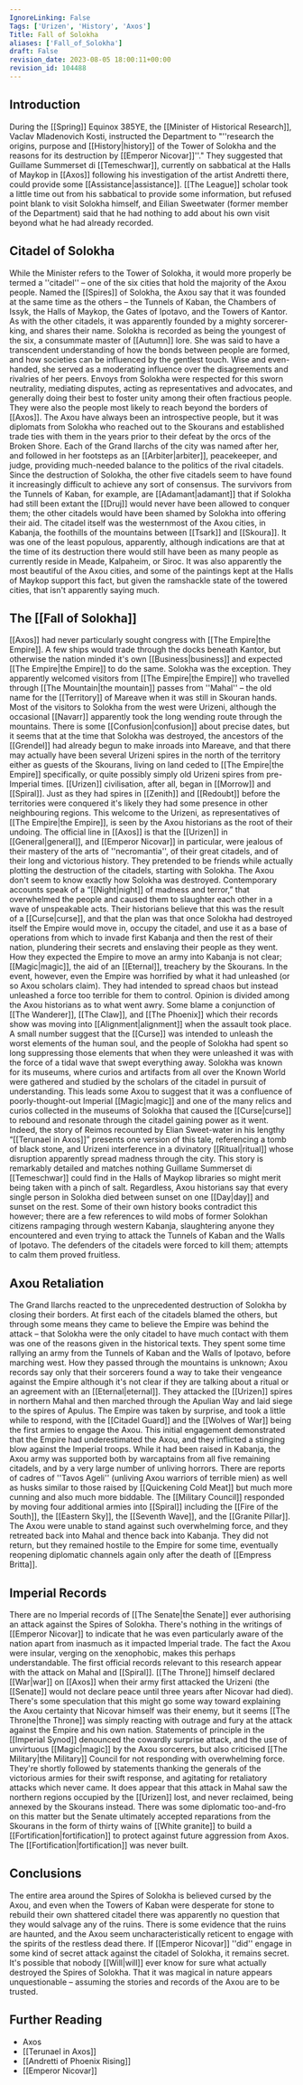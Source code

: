 ```yaml
---
IgnoreLinking: False
Tags: ['Urizen', 'History', 'Axos']
Title: Fall of Solokha
aliases: ['Fall_of_Solokha']
draft: False
revision_date: 2023-08-05 18:00:11+00:00
revision_id: 104488
---
```


## Introduction
During the [[Spring]] Equinox 385YE, the [[Minister of Historical Research]], Vaclav Mladenovich Kosti,  instructed the Department to "''research the origins, purpose and [[History|history]] of the Tower of Solokha and the reasons for its destruction by [[Emperor Nicovar]]''." They  suggested that Guillame Summerset di [[Temeschwar]], currently on sabbatical at the Halls of Maykop in [[Axos]] following his investigation of the artist Andretti there, could provide some [[Assistance|assistance]]. [[The League]] scholar took a little time out from his sabbatical to provide some information, but refused point blank to visit Solokha himself, and Eilian Sweetwater (former member of the Department) said that he had nothing to add about his own visit beyond what he had already recorded.
## Citadel of Solokha
While the Minister refers to the Tower of Solokha, it would more properly be termed a ''citadel'' – one of the six cities that hold the majority of the Axou people. Named the [[Spires]] of Solokha, the Axou say that it was founded at the same time as the others – the Tunnels of Kaban, the Chambers of Issyk, the Halls of Maykop, the Gates of Ipotavo, and the Towers of Kantor.
As with the other citadels, it was apparently founded by a mighty sorcerer-king, and shares their name. Solokha is recorded as being the youngest of the six, a consummate master of [[Autumn]] lore. She was said to have a transcendent understanding of how the bonds between people are formed, and how societies can be influenced by the gentlest touch. Wise and even-handed, she served as a moderating influence over the disagreements and rivalries of her peers. 
Envoys from Solokha were respected for this sworn neutrality, mediating disputes, acting as representatives and advocates, and generally doing their best to foster unity among their often fractious people. They were also the people most likely to reach beyond the borders of [[Axos]]. The Axou have always been an introspective people, but it was diplomats from Solokha who reached out to the Skourans and established trade ties with them in the years prior to their defeat by the orcs of the Broken Shore.
Each of the Grand Ilarchs of the city was named after her, and followed in her footsteps as an [[Arbiter|arbiter]], peacekeeper, and judge, providing much-needed balance to the politics of the rival citadels. Since the destruction of Solokha, the other five citadels seem to have found it increasingly difficult to achieve any sort of consensus. The survivors from the Tunnels of Kaban, for example, are [[Adamant|adamant]] that if Solokha had still been extant the [[Druj]] would never have been allowed to conquer them; the other citadels would have been shamed by Solokha into offering their aid.
The citadel itself was the westernmost of the Axou cities, in Kabanja, the foothills of the mountains between [[Tsark]] and [[Skoura]]. It was one of the least populous, apparently, although indications are that at the time of its destruction there would still have been as many people as currently reside in Meade, Kalpaheim, or Siroc. It was also apparently the most beautiful of the Axou cities, and some of the paintings kept at the Halls of Maykop support this fact, but given the ramshackle state of the towered cities, that isn't apparently saying much.
## The [[Fall of Solokha]]
[[Axos]] had never particularly sought congress with [[The Empire|the Empire]]. A few ships would trade through the docks beneath Kantor, but otherwise the nation minded it's own [[Business|business]] and expected [[The Empire|the Empire]] to do the same. Solokha was the exception. They apparently welcomed visitors from [[The Empire|the Empire]] who travelled through [[The Mountain|the mountain]] passes from ''Mahal'' – the old name for the [[Territory]] of Mareave when it was still in Skouran hands.
Most of the visitors to Solokha from the west were Urizeni, although the occasional [[Navarr]] apparently took the long wending route through the mountains. There is some [[Confusion|confusion]] about precise dates, but it seems that at the time that Solokha was destroyed, the ancestors of the [[Grendel]] had already begun to make inroads into Mareave, and that there may actually have been several Urizeni spires in the north of the territory either as guests of the Skourans, living on land ceded to [[The Empire|the Empire]] specifically, or quite possibly simply old Urizeni spires from pre-Imperial times. [[Urizen]] civilisation, after all, began in [[Morrow]] and [[Spiral]]. Just as they had spires in [[Zenith]] and [[Redoubt]] before the territories were conquered it's likely they had some presence in other neighbouring regions.
This welcome to the Urizeni, as representatives of [[The Empire|the Empire]], is seen by the Axou historians as the root of their undoing. The official line in [[Axos]] is that the [[Urizen]] in [[General|general]], and [[Emperor Nicovar]] in particular, were jealous of their mastery of the arts of ''necromantia'', of their great citadels, and of their long and victorious history. They pretended to be friends while actually plotting the destruction of the citadels, starting with Solokha.
The Axou don't seem to know exactly how Solokha was destroyed. Contemporary accounts speak of a “[[Night|night]] of madness and terror,” that overwhelmed the people and caused them to slaughter each other in a wave of unspeakable acts. Their historians believe that this was the result of a [[Curse|curse]], and that the plan was that once Solokha had destroyed itself the Empire would move in, occupy the citadel, and use it as a base of operations from which to invade first Kabanja and then the rest of their nation, plundering their secrets and enslaving their people as they went. How they expected the Empire to move an army into Kabanja is not clear; [[Magic|magic]], the aid of an [[Eternal]], treachery by the Skourans.
In the event, however, even the Empire was horrified by what it had unleashed (or so Axou scholars claim). They had intended to spread chaos but instead unleashed a force too terrible for them to control. Opinion is divided among the Axou historians as to what went awry. Some blame a conjunction of [[The Wanderer]], [[The Claw]], and [[The Phoenix]] which their records show was moving into [[Alignment|alignment]] when the assault took place. A small number suggest that the [[Curse]] was intended to unleash the worst elements of the human soul, and the people of Solokha had spent so long suppressing those elements that when they were unleashed it was with the force of a tidal wave that swept everything away.
Solokha was known for its museums, where curios and artifacts from all over the Known World were gathered and studied by the scholars of the citadel in pursuit of understanding. This leads some Axou to suggest that it was a confluence of poorly-thought-out Imperial [[Magic|magic]] and one of the many relics and curios collected in the museums of Solokha that caused the [[Curse|curse]] to rebound and resonate through the citadel gaining power as it went. 
Indeed, the story of Reimos recounted by Elian Sweet-water in his lengthy “[[Terunael in Axos]]” presents one version of this tale, referencing a tomb of black stone, and Urizeni interference in a divinatory [[Ritual|ritual]] whose disruption apparently spread madness through the city. This story is remarkably detailed and matches nothing Guillame Summerset di [[Temeschwar]] could find in the Halls of Maykop libraries so might merit being taken with a pinch of salt.
Regardless, Axou historians say that every single person in Solokha died between sunset on one [[Day|day]] and sunset on the rest. Some of their own history books contradict this however; there are a few references to wild mobs of former Solokhan citizens rampaging through western Kabanja, slaughtering anyone they encountered and even trying to attack the Tunnels of Kaban and the Walls of Ipotavo. The defenders of the citadels were forced to kill them; attempts to calm them proved fruitless.
## Axou Retaliation
The Grand Ilarchs reacted to the unprecedented destruction of Solokha by closing their borders. At first each of the citadels blamed the others, but through some means they came to believe the Empire was behind the attack – that Solokha were the only citadel to have much contact with them was one of the reasons given in the historical texts. They spent some time rallying an army from the Tunnels of Kaban and the Walls of Ipotavo, before marching west. 
How they passed through the mountains is unknown; Axou records say only that their sorcerers found a way to take their vengeance against the Empire although it's not clear if they are talking about a ritual or an agreement with an [[Eternal|eternal]]. They attacked the [[Urizen]] spires in northern Mahal and then marched through the Apulian Way and laid siege to the spires of Apulus. The Empire was taken by surprise, and took a little while to respond, with the [[Citadel Guard]] and the [[Wolves of War]] being the first armies to engage the Axou.
This initial engagement demonstrated that the Empire had underestimated the Axou, and they inflicted a stinging blow against the Imperial troops. While it had been raised in Kabanja, the Axou army was supported both by warcaptains from all five remaining citadels, and by a very large number of unliving horrors. There are reports of cadres of ''Tavos Ageli'' (unliving Axou warriors of terrible mien) as well as husks similar to those raised by [[Quickening Cold Meat]] but much more cunning and also much more biddable.
The [[Military Council]] responded by moving four additional armies into [[Spiral]] including the [[Fire of the South]], the [[Eastern Sky]], the [[Seventh Wave]], and the [[Granite Pillar]]. The Axou were unable to stand against such overwhelming force, and they retreated back into Mahal and thence back into Kabanja. They did not return, but they remained hostile to the Empire for some time, eventually reopening diplomatic channels again only after the death of [[Empress Britta]].
## Imperial Records
There are no Imperial records of [[The Senate|the Senate]] ever authorising an attack against the Spires of Solokha. There's nothing in the writings of [[Emperor Nicovar]] to indicate that he was even particularly aware of the nation apart from inasmuch as it impacted Imperial trade. The fact the Axou were insular, verging on the xenophobic, makes this perhaps understandable. 
The first official records relevant to this research appear with the attack on Mahal and [[Spiral]]. [[The Throne]] himself declared [[War|war]] on [[Axos]] when their army first attacked the Urizeni (the [[Senate]] would not declare peace until three years after Nicovar had died). There's some speculation that this might go some way toward explaining the Axou certainty that Nicovar himself was their enemy, but it seems [[The Throne|the Throne]] was simply reacting with outrage and fury at the attack against the Empire and his own nation.
Statements of principle in the [[Imperial Synod]] denounced the cowardly surprise attack, and the use of unvirtuous [[Magic|magic]] by the Axou sorcerers, but also criticised [[The Military|the Military]] Council for not responding with overwhelming force. They're shortly followed by statements thanking the generals of the victorious armies for their swift response, and agitating for retaliatory attacks which never came.
It does appear that this attack in Mahal saw the northern regions occupied by the [[Urizen]] lost, and never reclaimed, being annexed by the Skourans instead. There was some diplomatic too-and-fro on this matter but the Senate ultimately accepted reparations from the Skourans in the form of thirty wains of [[White granite]] to build a [[Fortification|fortification]] to protect against future aggression from Axos. The [[Fortification|fortification]] was never built.
## Conclusions
The entire area around the Spires of Solokha is believed cursed by the Axou, and even when the Towers of Kaban were desperate for stone to rebuild their own shattered citadel there was apparently no question that they would salvage any of the ruins. 
There is some evidence that the ruins are haunted, and the Axou seem uncharacteristically reticent to engage with the spirits of the restless dead there.
If [[Emperor Nicovar]] ''did'' engage in some kind of secret attack against the citadel of Solokha, it remains secret. It's possible that nobody [[Will|will]] ever know for sure what actually destroyed the Spires of Solokha. That it was magical in nature appears unquestionable – assuming the stories and records of the Axou are to be trusted.
## Further Reading
* Axos
* [[Terunael in Axos]]
* [[Andretti of Phoenix Rising]]
* [[Emperor Nicovar]]